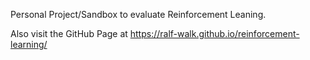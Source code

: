 Personal Project/Sandbox to evaluate Reinforcement Leaning.

Also visit the GitHub Page at https://ralf-walk.github.io/reinforcement-learning/